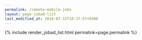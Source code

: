 ```yaml
---
permalink: /remote-mobile-jobs
layout: page-jobad-list
last_modified_at: 2018-07-15T18:37:57+0300
---
```

{% include render_jobad_list.html permalink=page.permalink %}
